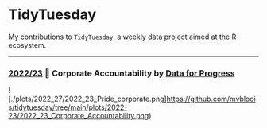 # TidyTuesday

My contributions to `TidyTuesday`, a weekly data project aimed at the R ecosystem. 

***

### [2022/23](https://github.com/mvbloois/tidytuesday/tree/main/plots/2022-23) 🌈  Corporate Accountability by [Data for Progress](https://www.dataforprogress.org)

![./plots/2022_27/2022_23_Pride_corporate.png]https://github.com/mvbloois/tidytuesday/tree/main/plots/2022-23/2022_23_Corporate_Accountability.png)

